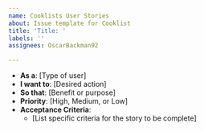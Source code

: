 ```yaml
---
name: Cooklists User Stories
about: Issue template for Cooklist
title: 'Title: '
labels: ''
assignees: OscarBackman92

---
```


- **As a**: [Type of user]
- **I want to**: [Desired action]
- **So that**: [Benefit or purpose]
- **Priority**: [High, Medium, or Low]
- **Acceptance Criteria**:
  - [List specific criteria for the story to be complete]
